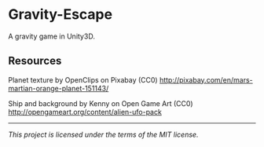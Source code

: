 Gravity-Escape
==============

A gravity game in Unity3D.

Resources
---------

Planet texture by OpenClips on Pixabay (CC0) http://pixabay.com/en/mars-martian-orange-planet-151143/

Ship and background by Kenny on Open Game Art (CC0) http://opengameart.org/content/alien-ufo-pack

---

_This project is licensed under the terms of the MIT license._
